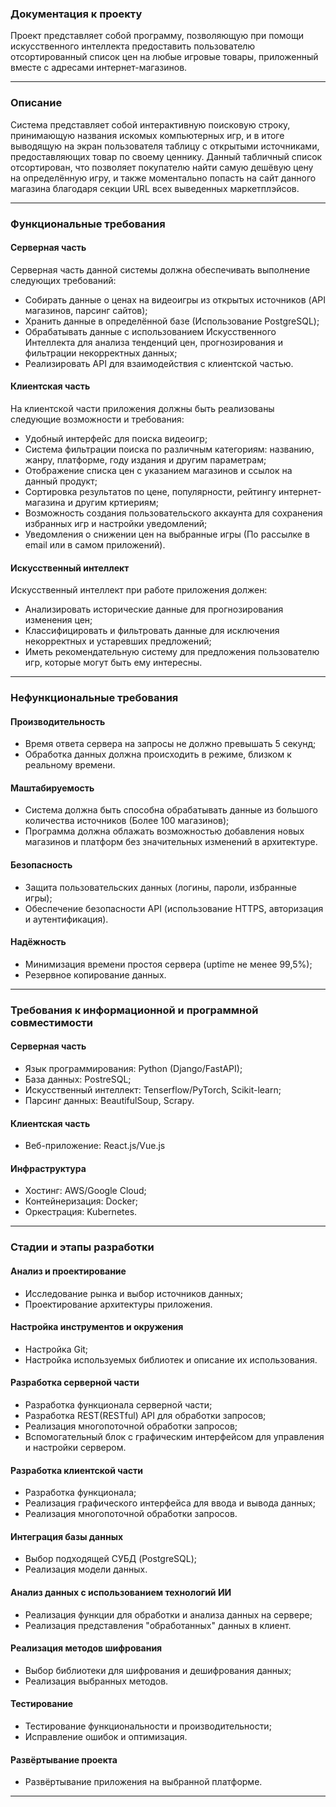 ### Документация к проекту
Проект представляет собой программу, позволяющую при помощи искусственного интеллекта предоставить пользователю отсортированный список цен на любые игровые товары, приложенный вместе с адресами интернет-магазинов.

---

### Описание
Система представляет собой интерактивную поисковую строку, принимающую названия искомых компьютерных игр, и в итоге выводящую на экран пользователя таблицу с открытыми источниками, предоставляющих товар по своему ценнику. Данный табличный список отсортирован, что позволяет покупателю найти самую дешёвую цену на определённую игру, и также моментально попасть на сайт данного магазина благодаря секции URL всех выведенных маркетплэйсов.

---

### Функциональные требования

#### Серверная часть
Серверная часть данной системы должна обеспечивать выполнение следующих требований:
- Собирать данные о ценах на видеоигры из открытых источников (API магазинов, парсинг сайтов);
- Хранить данные в определённой базе (Использование PostgreSQL);
- Обрабатывать данные с использованием Искусственного Интеллекта для анализа тенденций цен, прогнозирования и фильтрации некорректных данных;
- Реализировать API для взаимодействия с клиентской частью.

#### Клиентская часть
На клиентской части приложения должны быть реализованы следующие возможности и требования:
- Удобный интерфейс для поиска видеоигр;
- Система фильтрации поиска по различным категориям: названию, жанру, платформе, году издания и другим параметрам;
- Отображение списка цен с указанием магазинов и ссылок на данный продукт;
- Сортировка результатов по цене, популярности, рейтингу интернет-магазина и другим кртиериям;
- Возможность создания пользовательского аккаунта для сохранения избранных игр и настройки уведомлений;
- Уведомления о снижении цен на выбранные игры (По рассылке в email или в самом приложений).

#### Искусственный интеллект
Искусственный интеллект при работе приложения должен:
- Анализировать исторические данные для прогнозирования изменения цен;
- Классифицировать и фильтровать данные для исключения некорректных и устаревших предложений;
- Иметь рекомендательную систему для предложения пользователю игр, которые могут быть ему интересны.

---

### Нефункциональные требования

#### Производительность
- Время ответа сервера на запросы не должно превышать 5 секунд;
- Обработка данных должна происходить в режиме, близком к реальному времени.

#### Маштабируемость
- Система должна быть способна обрабатывать данные из большого количества источников (Более 100 магазинов);
- Программа должна облажать возможностью добавления новых магазинов и платформ без значительных изменений в архитектуре.

#### Безопасность
- Защита пользовательских данных (логины, пароли, избранные игры);
- Обеспечение безопасности API (использование HTTPS, авторизация и аутентификация).

#### Надёжность
- Минимизация времени простоя сервера (uptime не менее 99,5%);
- Резервное копирование данных.

---

### Требования к информационной и программной совместимости

#### Серверная часть
- Язык программирования: Python (Django/FastAPI);
- База данных: PostreSQL;
- Искусственный интеллект: Tenserflow/PyTorch, Scikit-learn;
- Парсинг данных: BeautifulSoup, Scrapy.

#### Клиентская часть
- Веб-приложение: React.js/Vue.js

#### Инфраструктура
- Хостинг: AWS/Google Cloud;
- Контейнеризация: Docker;
- Оркестрация: Kubernetes.

---

### Стадии и этапы разработки

#### Анализ и проектирование
- Исследование рынка и выбор источников данных;
- Проектирование архитектуры приложения.

#### Настройка инструментов и окружения
- Настройка Git;
- Настройка используемых библиотек и описание их использования.

#### Разработка серверной части
- Разработка функционала серверной части;
- Разработка REST(RESTful) API для обработки запросов;
- Реализация многопоточной обработки запросов;
- Вспомогательный блок с графическим интерфейсом для управления и настройки сервером.

#### Разработка клиентской части
- Разработка функционала;
- Реализация графического интерфейса для ввода и вывода данных;
- Реализация многопоточной обработки запросов.

#### Интеграция базы данных
- Выбор подходящей СУБД (PostgreSQL);
- Реализация модели данных.

#### Анализ данных с использованием технологий ИИ
- Реализация функции для обработки и анализа данных на сервере;
- Реализация представления "обработанных" данных в клиент.

#### Реализация методов шифрования
- Выбор библиотеки для шифрования и дешифрования данных;
- Реализация выбранных методов.

#### Тестирование
- Тестирование функциональности и производительности;
- Исправление ошибок и оптимизация.

#### Развёртывание проекта
- Развёртывание приложения на выбранной платформе.

---

